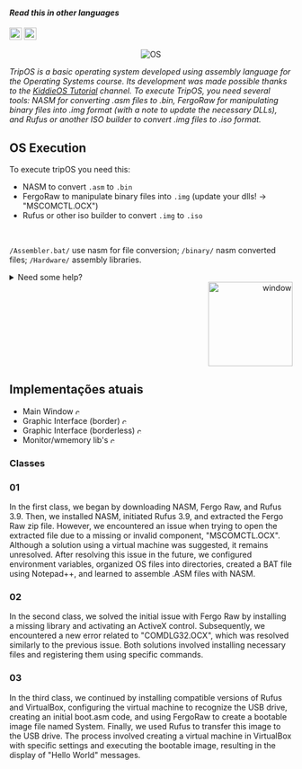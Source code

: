 #### _Read this in other languages_

<kbd>[<img title="English" alt="English" src="https://i.imgur.com/K0sBZSD.png" width="22">](README.md)</kbd>
<kbd>[<img title="Portuguese" alt="Brazillian portuguese" src="https://i.imgur.com/MZMUUJ6.png" width="22">](translations/README-PTBR.md)</kbd>

<p align="center">
  <img src="https://i.imgur.com/xnhjM7o.gif" alt="OS" />
</p>

_TripOS is a basic operating system developed using assembly language for the Operating Systems course. Its development was made possible thanks to the [KiddieOS Tutorial](https://www.youtube.com/watch?v=Jws7BHrts6g&list=PLsoiO2Be-2z8BfsSkspJfDiuKeC9-LSca&index=2) channel.
To execute TripOS, you need several tools: NASM for converting .asm files to .bin, FergoRaw for manipulating binary files into .img format (with a note to update the necessary DLLs), and Rufus or another ISO builder to convert .img files to .iso format._

## OS Execution

To execute tripOS you need this:
- NASM to convert `.asm` to `.bin`
- FergoRaw to manipulate binary files into `.img` (update your dlls! -> "MSCOMCTL.OCX")
- Rufus or other iso builder to convert `.img` to `.iso` 
<br>

`/Assembler.bat/` use nasm for file conversion;
`/binary/` nasm converted files;
`/Hardware/` assembly libraries.
<details>
<summary>Need some help?</summary>
<tr>
  <td><a href="https://www.nasm.us/index.php"><img alt="NASM" src="https://www.nasm.us/images/nasm.png" width="25"></a></td>
  <td><a href="https://rufus.ie/pt_BR/"><img alt="Rufus" src="https://rufus.ie/pics/rufus-128.png" width="25"></a></td>
  <td><a href="https://www.fergonez.net/softwares/fraw"><img alt="Fergoraw" src="https://images.gofreedownload.net/hardware-floppy-34989.jpg" width="25"></a></td>
</tr>
</details>
<div align="right">
  <img src="https://i.imgur.com/9f0AnpO.gif" alt="window" width="150">
</div>

## Implementações atuais

- Main Window <a><img alt="checked" src="https://cdn3.emoji.gg/emojis/4562_AlienPls.gif" width="12"></a>
- Graphic Interface (border) <a><img alt="checked" src="https://cdn3.emoji.gg/emojis/4562_AlienPls.gif" width="12"></a>
- Graphic Interface (borderless) <a><img alt="checked" src="https://cdn3.emoji.gg/emojis/4562_AlienPls.gif" width="12"></a>
- Monitor/wmemory lib's <a><img alt="checked" src="https://cdn3.emoji.gg/emojis/4562_AlienPls.gif" width="12"></a>

### Classes 

### 01
In the first class, we began by downloading NASM, Fergo Raw, and Rufus 3.9. Then, we installed NASM, initiated Rufus 3.9, and extracted the Fergo Raw zip file. However, we encountered an issue when trying to open the extracted file due to a missing or invalid component, "MSCOMCTL.OCX". Although a solution using a virtual machine was suggested, it remains unresolved. After resolving this issue in the future, we configured environment variables, organized OS files into directories, created a BAT file using Notepad++, and learned to assemble .ASM files with NASM.

### 02
In the second class, we solved the initial issue with Fergo Raw by installing a missing library and activating an ActiveX control. Subsequently, we encountered a new error related to "COMDLG32.OCX", which was resolved similarly to the previous issue. Both solutions involved installing necessary files and registering them using specific commands.

### 03
In the third class, we continued by installing compatible versions of Rufus and VirtualBox, configuring the virtual machine to recognize the USB drive, creating an initial boot.asm code, and using FergoRaw to create a bootable image file named System. Finally, we used Rufus to transfer this image to the USB drive. The process involved creating a virtual machine in VirtualBox with specific settings and executing the bootable image, resulting in the display of "Hello World" messages.

